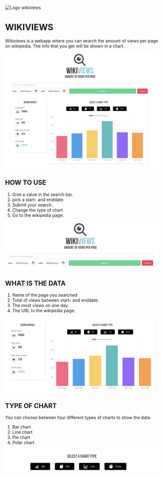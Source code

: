![Logo wikiviews](src/images/wikiviewsLogo.png£)

# WIKIVIEWS

Wikiviews is a webapp where you can search the amount of views per page on wikipedia.
The info that you get will be shown in a chart.

![Example startpage](src/images/wikiviewsTotal.png)

## HOW TO USE

1. Give a value in the search bar.
2. pick a start- and enddate.
3. Submit your search.
4. Change the type of chart
5. Go to the wikipedia page.

![Searchbar](src/images/wikiviewsSearch.png)

## WHAT IS THE DATA

1. Name of the page you searched
2. Total of views between start- and enddate.
3. The most views on one day.
4. The URL to the wikipedia page.

![Infocard](src/images/wikiviewsData.png)

## TYPE OF CHART

You can choose between four different types of charts to show the data.

1. Bar chart
2. Line chart
3. Pie chart
4. Polar chart

![Charts](src/images/wikiviewsCharts.png)
